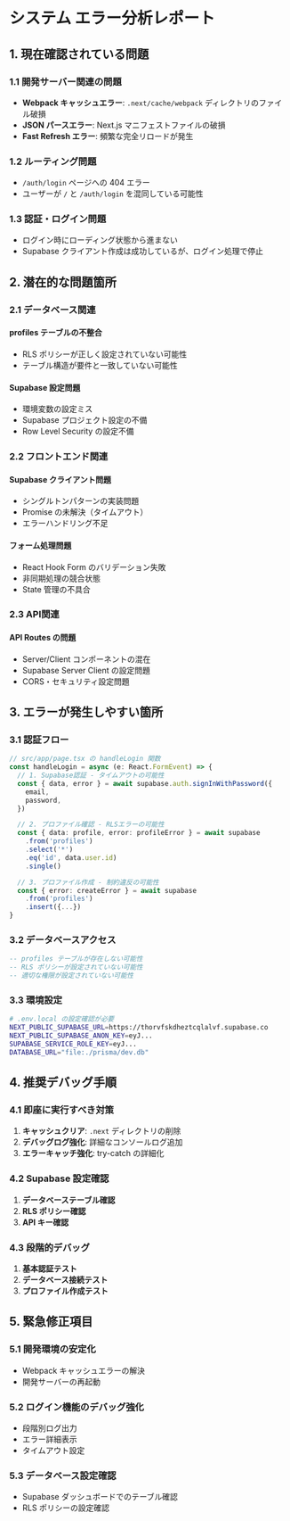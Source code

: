 # システム エラー分析レポート

## 1. 現在確認されている問題

### 1.1 開発サーバー関連の問題
- **Webpack キャッシュエラー**: `.next/cache/webpack` ディレクトリのファイル破損
- **JSON パースエラー**: Next.js マニフェストファイルの破損
- **Fast Refresh エラー**: 頻繁な完全リロードが発生

### 1.2 ルーティング問題
- `/auth/login` ページへの 404 エラー
- ユーザーが `/` と `/auth/login` を混同している可能性

### 1.3 認証・ログイン問題
- ログイン時にローディング状態から進まない
- Supabase クライアント作成は成功しているが、ログイン処理で停止

## 2. 潜在的な問題箇所

### 2.1 データベース関連
#### profiles テーブルの不整合
- RLS ポリシーが正しく設定されていない可能性
- テーブル構造が要件と一致していない可能性

#### Supabase 設定問題
- 環境変数の設定ミス
- Supabase プロジェクト設定の不備
- Row Level Security の設定不備

### 2.2 フロントエンド関連
#### Supabase クライアント問題
- シングルトンパターンの実装問題
- Promise の未解決（タイムアウト）
- エラーハンドリング不足

#### フォーム処理問題
- React Hook Form のバリデーション失敗
- 非同期処理の競合状態
- State 管理の不具合

### 2.3 API関連
#### API Routes の問題
- Server/Client コンポーネントの混在
- Supabase Server Client の設定問題
- CORS・セキュリティ設定問題

## 3. エラーが発生しやすい箇所

### 3.1 認証フロー
```typescript
// src/app/page.tsx の handleLogin 関数
const handleLogin = async (e: React.FormEvent) => {
  // 1. Supabase認証 - タイムアウトの可能性
  const { data, error } = await supabase.auth.signInWithPassword({
    email,
    password,
  })

  // 2. プロファイル確認 - RLSエラーの可能性  
  const { data: profile, error: profileError } = await supabase
    .from('profiles')
    .select('*')
    .eq('id', data.user.id)
    .single()

  // 3. プロファイル作成 - 制約違反の可能性
  const { error: createError } = await supabase
    .from('profiles')
    .insert({...})
}
```

### 3.2 データベースアクセス
```sql
-- profiles テーブルが存在しない可能性
-- RLS ポリシーが設定されていない可能性
-- 適切な権限が設定されていない可能性
```

### 3.3 環境設定
```bash
# .env.local の設定確認が必要
NEXT_PUBLIC_SUPABASE_URL=https://thorvfskdheztcqlalvf.supabase.co
NEXT_PUBLIC_SUPABASE_ANON_KEY=eyJ...
SUPABASE_SERVICE_ROLE_KEY=eyJ...
DATABASE_URL="file:./prisma/dev.db"
```

## 4. 推奨デバッグ手順

### 4.1 即座に実行すべき対策
1. **キャッシュクリア**: `.next` ディレクトリの削除
2. **デバッグログ強化**: 詳細なコンソールログ追加
3. **エラーキャッチ強化**: try-catch の詳細化

### 4.2 Supabase 設定確認
1. **データベーステーブル確認**
2. **RLS ポリシー確認**
3. **API キー確認**

### 4.3 段階的デバッグ
1. **基本認証テスト**
2. **データベース接続テスト**
3. **プロファイル作成テスト**

## 5. 緊急修正項目

### 5.1 開発環境の安定化
- Webpack キャッシュエラーの解決
- 開発サーバーの再起動

### 5.2 ログイン機能のデバッグ強化
- 段階別ログ出力
- エラー詳細表示
- タイムアウト設定

### 5.3 データベース設定確認
- Supabase ダッシュボードでのテーブル確認
- RLS ポリシーの設定確認